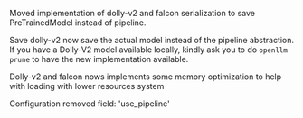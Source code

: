 Moved implementation of dolly-v2 and falcon serialization to save PreTrainedModel instead of pipeline.

Save dolly-v2 now save the actual model instead of the pipeline abstraction. If you have a Dolly-V2
model available locally, kindly ask you to do `openllm prune` to have the new implementation available.

Dolly-v2 and falcon nows implements some memory optimization to help with loading with lower resources system

Configuration removed field: 'use_pipeline'
